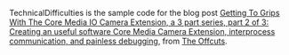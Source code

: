 TechnicalDifficulties is the sample code for the blog post [Getting To Grips With The Core Media IO Camera Extension, a 3 part series, part 2 of 3: Creating an useful software Core Media Camera Extension, interprocess communication, and painless debugging](https://theoffcuts.org/posts/core-media-io-camera-extensions-part-two/), from [The Offcuts](https://www.theoffcuts.org).
